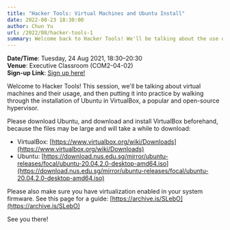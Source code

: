 ```yaml
---
title: "Hacker Tools: Virtual Machines and Ubuntu Install"
date: 2022-08-23 18:30:00
author: Chun Yu
url: /2022/08/hacker-tools-1
summary: Welcome back to Hacker Tools! We'll be talking about the use of virtual machines and walking through a simple installation of Ubuntu.
---
```


**Date/Time**: Tuesday, 24 Aug 2021, 18:30&ndash;20:30<br />
**Venue**: Executive Classroom (COM2-04-02)<br />
**Sign-up Link**: [Sign up here!](https://forms.gle/67bU6YEGJJu9jF1BA)<br />


Welcome to Hacker Tools! This session, we'll be talking about virtual machines and their usage, and then putting it into practice by walking through the installation of Ubuntu in VirtualBox, a popular and open-source hypervisor.

Please download Ubuntu, and download and install VirtualBox beforehand, because the files may be large and will take a while to download:

- VirtualBox: [https://www.virtualbox.org/wiki/Downloads](https://www.virtualbox.org/wiki/Downloads)
- Ubuntu: [https://download.nus.edu.sg/mirror/ubuntu-releases/focal/ubuntu-20.04.2.0-desktop-amd64.iso](https://download.nus.edu.sg/mirror/ubuntu-releases/focal/ubuntu-20.04.2.0-desktop-amd64.iso)

Please also make sure you have virtualization enabled in your system firmware. See this page for a guide: [https://archive.is/SLebO](https://archive.is/SLebO)

See you there!
